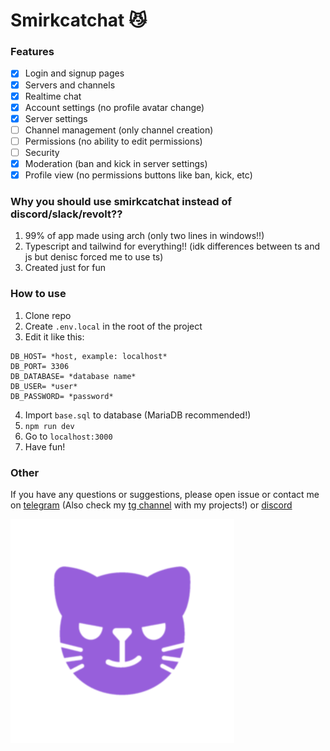 # Smirkcatchat 😼

### Features

* [X] Login and signup pages
* [X] Servers and channels
* [X] Realtime chat
* [X] Account settings (no profile avatar change)
* [X] Server settings
* [ ] Channel management (only channel creation)
* [ ] Permissions (no ability to edit permissions)
* [ ] Security
* [X] Moderation (ban and kick in server settings)
* [X] Profile view (no permissions buttons like ban, kick, etc)

### Why you should use smirkcatchat instead of discord/slack/revolt??

1. 99% of app made using arch (only two lines in windows!!)
2. Typescript and tailwind for everything!! (idk differences between ts and js but denisc forced me to use ts)
3. Created just for fun

### How to use

1. Clone repo
2. Create `.env.local` in the root of the project
3. Edit it like this:

```
DB_HOST= *host, example: localhost*
DB_PORT= 3306
DB_DATABASE= *database name*
DB_USER= *user*
DB_PASSWORD= *password*
```
4. Import `base.sql` to database (MariaDB recommended!)
5. `npm run dev`
6. Go to `localhost:3000`
7. Have fun!

### Other

If you have any questions or suggestions, please open issue or contact me on [telegram](https://t.me/vustur) (Also check my [tg channel](https://t.me/vusturs) with my projects!) or [discord](https://discord.gg/gC5dvQKYyf)

![smirkcatchatlogo](./public/icon.png)
